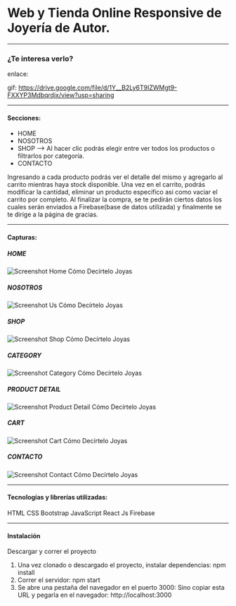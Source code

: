 # Web y Tienda Online Responsive de Joyería de Autor. 

*** 

### ¿Te interesa verlo?

enlace: 

gif: https://drive.google.com/file/d/1Y__B2Ly6T9IZWMgt9-FXXYP3Mdbqrdjx/view?usp=sharing

***

#### Secciones:
- HOME
- NOSOTROS
- SHOP --> Al hacer clic podrás elegir entre ver todos los productos o filtrarlos por categoría.
- CONTACTO

Ingresando a cada producto podrás ver el detalle del mismo y agregarlo al carrito mientras haya stock disponible. Una vez en el carrito, podrás modificar la cantidad, eliminar un producto específico asi como vaciar el carrito por completo. Al finalizar la compra, se te pedirán ciertos datos los cuales serán enviados a Firebase(base de datos utilizada) y finalmente se te dirige a la página de gracias.

***

#### Capturas:

##### HOME

<img src='/img/home.png' alt="Screenshot Home Cómo Decírtelo Joyas"/>


##### NOSOTROS

<img src='/img/us.png' alt="Screenshot Us Cómo Decírtelo Joyas"/>


##### SHOP

<img src='/img/us.png' alt="Screenshot Shop Cómo Decírtelo Joyas"/>


##### CATEGORY

<img src='/img/category.png' alt="Screenshot Category Cómo Decírtelo Joyas"/>


##### PRODUCT DETAIL

<img src='/img/detail.png' alt="Screenshot Product Detail Cómo Decírtelo Joyas"/>


##### CART

<img src='/img/cart.png' alt="Screenshot Cart Cómo Decírtelo Joyas"/>


##### CONTACTO

<img src='/img/contact.png' alt="Screenshot Contact Cómo Decírtelo Joyas"/>


***

#### Tecnologías y librerías utilizadas:

HTML
CSS
Bootstrap
JavaScript
React Js
Firebase


***

#### Instalación

Descargar y correr el proyecto
1. Una vez clonado o descargado el proyecto, instalar dependencias: npm install
2. Correr el servidor: npm start
3. Se abre una pestaña del navegador en el puerto 3000: Sino copiar esta URL y pegarla en el navegador: http://localhost:3000
